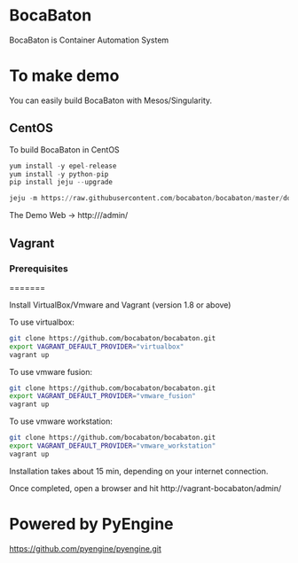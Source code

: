 # BocaBaton

BocaBaton is Container Automation System

# To make demo

You can easily build BocaBaton with Mesos/Singularity.

## CentOS

To build BocaBaton in CentOS

~~~python
yum install -y epel-release
yum install -y python-pip
pip install jeju --upgrade

jeju -m https://raw.githubusercontent.com/bocabaton/bocabaton/master/docs/INSTALL_CentOS.md
~~~

The Demo Web
-> http://<your ip>/admin/

## Vagrant

### Prerequisites
=======

Install VirtualBox/Vmware and Vagrant (version 1.8 or above)

To use virtualbox:
```bash
git clone https://github.com/bocabaton/bocabaton.git
export VAGRANT_DEFAULT_PROVIDER="virtualbox"
vagrant up
```

To use vmware fusion:
```bash
git clone https://github.com/bocabaton/bocabaton.git
export VAGRANT_DEFAULT_PROVIDER="vmware_fusion"
vagrant up
```

To use vmware workstation:
```bash
git clone https://github.com/bocabaton/bocabaton.git
export VAGRANT_DEFAULT_PROVIDER="vmware_workstation"
vagrant up
```

Installation takes about 15 min, depending on your internet connection.

Once completed, open a browser and hit http://vagrant-bocabaton/admin/

# Powered by PyEngine
https://github.com/pyengine/pyengine.git
